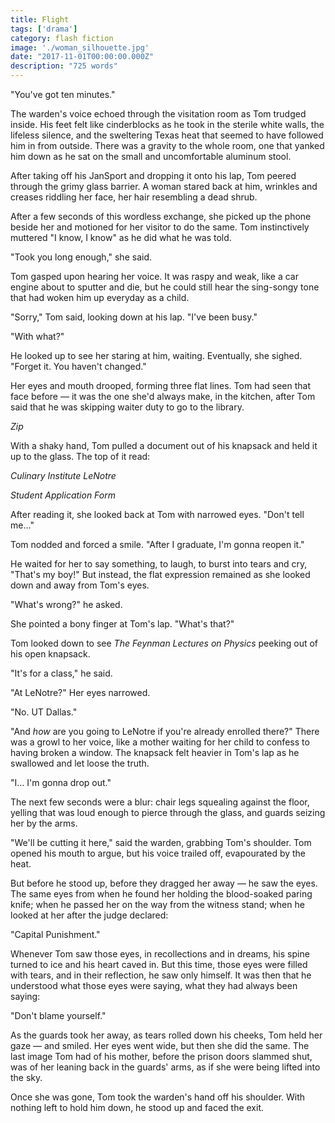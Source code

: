 ```yaml
---
title: Flight
tags: ['drama']
category: flash fiction
image: './woman_silhouette.jpg'
date: "2017-11-01T00:00:00.000Z"
description: "725 words"
---
```


"You've got ten minutes."

The warden's voice echoed through the visitation room as Tom trudged inside. His feet felt like cinderblocks as he took in the sterile white walls, the lifeless silence, and the sweltering Texas heat that seemed to have followed him in from outside. There was a gravity to the whole room, one that yanked him down as he sat on the small and uncomfortable aluminum stool.

After taking off his JanSport and dropping it onto his lap, Tom peered through the grimy glass barrier. A woman stared back at him, wrinkles and creases riddling her face, her hair resembling a dead shrub.

After a few seconds of this wordless exchange, she picked up the phone beside her and motioned for her visitor to do the same. Tom instinctively muttered "I know, I know" as he did what he was told.

"Took you long enough," she said.

Tom gasped upon hearing her voice. It was raspy and weak, like a car engine about to sputter and die, but he could still hear the sing-songy tone that had woken him up everyday as a child.

"Sorry," Tom said, looking down at his lap. "I've been busy."

"With what?"

He looked up to see her staring at him, waiting. Eventually, she sighed. "Forget it. You haven't changed."

Her eyes and mouth drooped, forming three flat lines. Tom had seen that face before — it was the one she'd always make, in the kitchen, after Tom said that he was skipping waiter duty to go to the library.

_Zip_

With a shaky hand, Tom pulled a document out of his knapsack and held it up to the glass. The top of it read:

_Culinary Institute LeNotre_

_Student Application Form_

After reading it, she looked back at Tom with narrowed eyes. "Don't tell me…"

Tom nodded and forced a smile. "After I graduate, I'm gonna reopen it."

He waited for her to say something, to laugh, to burst into tears and cry, "That's my boy!" But instead, the flat expression remained as she looked down and away from Tom's eyes.

"What's wrong?" he asked.

She pointed a bony finger at Tom's lap. "What's that?"

Tom looked down to see _The Feynman Lectures on Physics_ peeking out of his open knapsack.

"It's for a class," he said.

"At LeNotre?" Her eyes narrowed.

"No. UT Dallas."

"And _how_ are you going to LeNotre if you're already enrolled there?"
There was a growl to her voice, like a mother waiting for her child to confess to having broken a window. The knapsack felt heavier in Tom's lap as he swallowed and let loose the truth.

"I… I'm gonna drop out."

The next few seconds were a blur: chair legs squealing against the floor, yelling that was loud enough to pierce through the glass, and guards seizing her by the arms.

"We'll be cutting it here," said the warden, grabbing Tom's shoulder. Tom opened his mouth to argue, but his voice trailed off, evapourated by the heat.

But before he stood up, before they dragged her away — he saw the eyes. The same eyes from when he found her holding the blood-soaked paring knife; when he passed her on the way from the witness stand; when he looked at her after the judge declared: 

"Capital Punishment."

Whenever Tom saw those eyes, in recollections and in dreams, his spine turned to ice and his heart caved in. But this time, those eyes were filled with tears, and in their reflection, he saw only himself. It was then that he understood what those eyes were saying, what they had always been saying:

"Don't blame yourself."

As the guards took her away, as tears rolled down his cheeks, Tom held her gaze — and smiled. Her eyes went wide, but then she did the same. The last image Tom had of his mother, before the prison doors slammed shut, was of her leaning back in the guards' arms, as if she were being lifted into the sky.

Once she was gone, Tom took the warden's hand off his shoulder. With nothing left to hold him down, he stood up and faced the exit.
